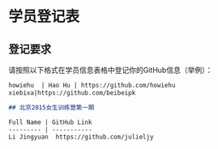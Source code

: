 # 学员登记表

## 登记要求

请按照以下格式在学员信息表格中登记你的GitHub信息（举例）：

```markdown
howiehu  | Hao Hu | https://github.com/howiehu
xiebixa|https://github.com/beibeipk

## 北京2015女生训练营第一期

Full Name | GitHub Link 
--------- | -----------
Li Jingyuan  https://github.com/julieljy
